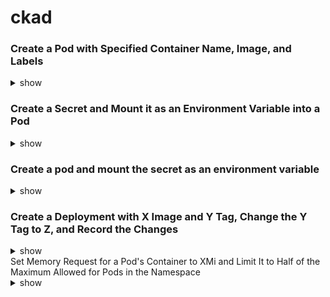 # ckad

### Create a Pod with Specified Container Name, Image, and Labels

<details><summary>show</summary>
<p>
You can create a pod with the specified container name, image, and labels using the `kubectl run` command. Here's an example:

```bash
kubectl run my-pod --image=nginx:latest --restart=Never --labels=app=my-app,env=production
```
</p>
</details>


### Create a Secret and Mount it as an Environment Variable into a Pod
<details><summary>show</summary>
<p>
To create a secret and mount it as an environment variable into a pod, you can use the kubectl create secret and kubectl run commands. Here's an example:

```bash
kubectl create secret generic my-secret --from-literal=secret-key=my-secret-value
```
</p>
</details>

### Create a pod and mount the secret as an environment variable
<details><summary>show</summary>
<p>
  
```bash
kubectl run my-pod-with-secret --image=nginx:latest --restart=Never --labels=app=my-app,env=production --env=SECRET_KEY=my-secret-value --dry-run=client -o yaml > pod-with-secret.yaml
```
</p>
</details>

### Create a Deployment with X Image and Y Tag, Change the Y Tag to Z, and Record the Changes

<details><summary>show</summary>
<p>
```bash
kubectl create deployment my-nginx --image=nginx:X
```
```bash
kubectl set image deployment/my-nginx nginx=nginx:Z --record=true
```

## View the rollout history to record the changes:
```bash

kubectl rollout history deployment/my-nginx

```bash
kubectl rollout undo deployment/my-nginx --to-revision=2
```
</p>
</details>
Set Memory Request for a Pod's Container to XMi and Limit It to Half of the Maximum Allowed for Pods in the Namespace
<details><summary>show</summary>
<p>
To set the memory request for a Pod's container to XMi and limit it to half of the maximum allowed for Pods in the namespace, you need to define resource requests and limits in the Pod's YAML configuration. Here's how to do it:

Create or update a Pod YAML file (e.g., my-pod.yaml) with the following content:
```yaml
Copy code
apiVersion: v1
kind: Pod
metadata:
  name: my-pod
spec:
  containers:
  - name: my-container
    image: your-image:your-tag
    resources:
      requests:
        memory: "XMi"
      limits:
        memory: "50%"
Replace XMi with your desired memory request (e.g., "256Mi").
Replace your-image:your-tag with the actual container image.

Apply the Pod configuration using kubectl:
```bash
Copy code
kubectl apply -f my-pod.yaml
This will create or update the Pod with the specified memory request and limit.

Ensure that you have the appropriate permissions to set resource limits in the namespace. Also, note that resource limits are subject to the namespace's resource quotas and cluster policies, so make sure your configuration aligns with those restrictions.

</p>
</details>
Please feel free to copy and paste these examples into your Markdown file as needed.
